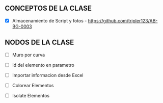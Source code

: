 ## CONCEPTOS DE LA CLASE
- [X] Almacenamiento de Script y fotos - https://github.com/tripler123/AB-BG-0003


## NODOS DE LA CLASE

- [ ] Muro por curva
- [ ] Id del elemento en parametro
- [ ] Importar informacion desde Excel
- [ ] Colorear Elementos 
- [ ] Isolate Elementos



